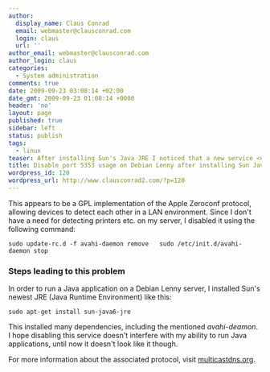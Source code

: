 ```yaml
---
author:
  display_name: Claus Conrad
  email: webmaster@clausconrad.com
  login: claus
  url: ''
author_email: webmaster@clausconrad.com
author_login: claus
categories:
  - System administration
comments: true
date: 2009-09-23 03:08:14 +02:00
date_gmt: 2009-09-23 01:08:14 +0000
header: 'no'
layout: page
published: true
sidebar: left
status: publish
tags:
  - linux
teaser: After installing Sun's Java JRE I noticed that a new service <em>avahi-deamon</em> was listening on UDP port 5353.
title: Disable port 5353 usage on Debian Lenny after installing Sun Java JRE
wordpress_id: 120
wordpress_url: http://www.clausconrad2.com/?p=120
---
```

This appears to be a GPL implementation of the Apple Zeroconf protocol, allowing devices to detect each other in a LAN environment. Since I don't have a need for detecting printers etc. on my server, I disabled it using the following command:

`sudo update-rc.d -f avahi-daemon remove  
sudo /etc/init.d/avahi-daemon stop`

### Steps leading to this problem

In order to run a Java application on a Debian Lenny server, I installed Sun's newest JRE (Java Runtime Environment) like this:

`sudo apt-get install sun-java6-jre`

This installed many dependencies, including the mentioned _avahi-deamon_. I hope disabling this service doesn't interfere with my ability to run Java applications, until now it doesn't look like it though.

For more information about the associated protocol, visit [multicastdns.org](http://www.multicastdns.org/).
